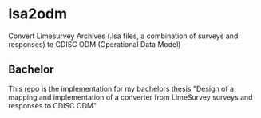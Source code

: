 # lsa2odm
Convert Limesurvey Archives (.lsa files, a combination of surveys and responses) to CDISC ODM (Operational Data Model)

## Bachelor
This repo is the implementation for my bachelors thesis "Design of a mapping and implementation of a converter from LimeSurvey surveys and responses to CDISC ODM"
